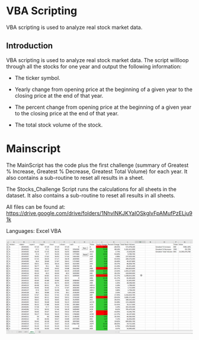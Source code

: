 # VBA Scripting
VBA scripting is used to analyze real stock market data. 

## Introduction
VBA scripting is used to analyze real stock market data. 
The script willloop through all the stocks for one year and output the following information:

* The ticker symbol.

* Yearly change from opening price at the beginning of a given year to the closing price at the end of that year.

* The percent change from opening price at the beginning of a given year to the closing price at the end of that year.

* The total stock volume of the stock.



# Mainscript
The MainScript has the code plus the first challenge (summary of Greatest % Increase, Greatest % Decrease, Greatest Total Volume)
for each year. It also contains a sub-routine to reset all results in a sheet.

The Stocks_Challenge Script runs the calculations for all sheets in the dataset. It also contains a sub-routine to reset all results in all sheets.

All files can be found at: https://drive.google.com/drive/folders/1NhvINKJKYaIOSkglvFpAMufPzELju91k

Languages: Excel VBA

![Figure1](VBAStocks/2014_Results.png)
